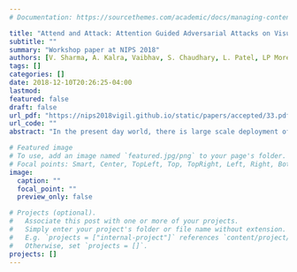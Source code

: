 ```yaml
---
# Documentation: https://sourcethemes.com/academic/docs/managing-content/

title: "Attend and Attack: Attention Guided Adversarial Attacks on Visual Question Answering Models"
subtitle: ""
summary: "Workshop paper at NIPS 2018"
authors: [V. Sharma, A. Kalra, Vaibhav, S. Chaudhary, L. Patel, LP Morency]
tags: []
categories: []
date: 2018-12-10T20:26:25-04:00
lastmod: 
featured: false
draft: false
url_pdf: "https://nips2018vigil.github.io/static/papers/accepted/33.pdf"
url_code: ""
abstract: "In the present day world, there is large scale deployment of Deep Learning based models in a variety of AI critical applications but very little work has been done to test the robustness of such models to adversarial attacks. In this work we propose a way to generate adversarial samples for the task of Visual Question Answering (VQA) by guiding our adversarial sample generation using attention maps from the underlying VQA model. We examine attacks on the state of the art VQA model proposed by Kazemi and Elqursh and demonstrate the effectivenes of our approach on the VQA dataset. Our attention guided adversarial attack model beats the prior state of the art attack model by a substantial margin and establishes a new state of the art for this task."

# Featured image
# To use, add an image named `featured.jpg/png` to your page's folder.
# Focal points: Smart, Center, TopLeft, Top, TopRight, Left, Right, BottomLeft, Bottom, BottomRight.
image:
  caption: ""
  focal_point: ""
  preview_only: false

# Projects (optional).
#   Associate this post with one or more of your projects.
#   Simply enter your project's folder or file name without extension.
#   E.g. `projects = ["internal-project"]` references `content/project/deep-learning/index.md`.
#   Otherwise, set `projects = []`.
projects: []
---
```


